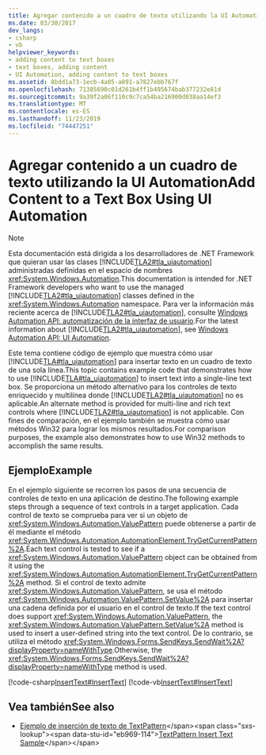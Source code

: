 ```yaml
---
title: Agregar contenido a un cuadro de texto utilizando la UI Automation
ms.date: 03/30/2017
dev_langs:
- csharp
- vb
helpviewer_keywords:
- adding content to text boxes
- text boxes, adding content
- UI Automation, adding content to text boxes
ms.assetid: 8bdd1a73-1ecb-4a05-a891-a7827ebb767f
ms.openlocfilehash: 71385690c01d261b4ff1b495674bab377232e81d
ms.sourcegitcommit: 9a39f2a06f110c9c7ca54ba216900d038aa14ef3
ms.translationtype: MT
ms.contentlocale: es-ES
ms.lasthandoff: 11/23/2019
ms.locfileid: "74447251"
---
```

# <a name="add-content-to-a-text-box-using-ui-automation"></a><span data-ttu-id="eb969-102">Agregar contenido a un cuadro de texto utilizando la UI Automation</span><span class="sxs-lookup"><span data-stu-id="eb969-102">Add Content to a Text Box Using UI Automation</span></span>
> [!NOTE]
> <span data-ttu-id="eb969-103">Esta documentación está dirigida a los desarrolladores de .NET Framework que quieran usar las clases [!INCLUDE[TLA2#tla_uiautomation](../../../includes/tla2sharptla-uiautomation-md.md)] administradas definidas en el espacio de nombres <xref:System.Windows.Automation>.</span><span class="sxs-lookup"><span data-stu-id="eb969-103">This documentation is intended for .NET Framework developers who want to use the managed [!INCLUDE[TLA2#tla_uiautomation](../../../includes/tla2sharptla-uiautomation-md.md)] classes defined in the <xref:System.Windows.Automation> namespace.</span></span> <span data-ttu-id="eb969-104">Para ver la información más reciente acerca de [!INCLUDE[TLA2#tla_uiautomation](../../../includes/tla2sharptla-uiautomation-md.md)], consulte [Windows Automation API: automatización de la interfaz de usuario](/windows/win32/winauto/entry-uiauto-win32).</span><span class="sxs-lookup"><span data-stu-id="eb969-104">For the latest information about [!INCLUDE[TLA2#tla_uiautomation](../../../includes/tla2sharptla-uiautomation-md.md)], see [Windows Automation API: UI Automation](/windows/win32/winauto/entry-uiauto-win32).</span></span>  
  
 <span data-ttu-id="eb969-105">Este tema contiene código de ejemplo que muestra cómo usar [!INCLUDE[TLA#tla_uiautomation](../../../includes/tlasharptla-uiautomation-md.md)] para insertar texto en un cuadro de texto de una sola línea.</span><span class="sxs-lookup"><span data-stu-id="eb969-105">This topic contains example code that demonstrates how to use [!INCLUDE[TLA#tla_uiautomation](../../../includes/tlasharptla-uiautomation-md.md)] to insert text into a single-line text box.</span></span> <span data-ttu-id="eb969-106">Se proporciona un método alternativo para los controles de texto enriquecido y multilínea donde [!INCLUDE[TLA2#tla_uiautomation](../../../includes/tla2sharptla-uiautomation-md.md)] no es aplicable.</span><span class="sxs-lookup"><span data-stu-id="eb969-106">An alternate method is provided for multi-line and rich text controls where [!INCLUDE[TLA2#tla_uiautomation](../../../includes/tla2sharptla-uiautomation-md.md)] is not applicable.</span></span> <span data-ttu-id="eb969-107">Con fines de comparación, en el ejemplo también se muestra cómo usar métodos Win32 para lograr los mismos resultados.</span><span class="sxs-lookup"><span data-stu-id="eb969-107">For comparison purposes, the example also demonstrates how to use Win32 methods to accomplish the same results.</span></span>  
  
## <a name="example"></a><span data-ttu-id="eb969-108">Ejemplo</span><span class="sxs-lookup"><span data-stu-id="eb969-108">Example</span></span>  
 <span data-ttu-id="eb969-109">En el ejemplo siguiente se recorren los pasos de una secuencia de controles de texto en una aplicación de destino.</span><span class="sxs-lookup"><span data-stu-id="eb969-109">The following example steps through a sequence of text controls in a target application.</span></span> <span data-ttu-id="eb969-110">Cada control de texto se comprueba para ver si un objeto de <xref:System.Windows.Automation.ValuePattern> puede obtenerse a partir de él mediante el método <xref:System.Windows.Automation.AutomationElement.TryGetCurrentPattern%2A>.</span><span class="sxs-lookup"><span data-stu-id="eb969-110">Each text control is tested to see if a <xref:System.Windows.Automation.ValuePattern> object can be obtained from it using the <xref:System.Windows.Automation.AutomationElement.TryGetCurrentPattern%2A> method.</span></span> <span data-ttu-id="eb969-111">Si el control de texto admite <xref:System.Windows.Automation.ValuePattern>, se usa el método <xref:System.Windows.Automation.ValuePattern.SetValue%2A> para insertar una cadena definida por el usuario en el control de texto.</span><span class="sxs-lookup"><span data-stu-id="eb969-111">If the text control does support <xref:System.Windows.Automation.ValuePattern>, the <xref:System.Windows.Automation.ValuePattern.SetValue%2A> method is used to insert a user-defined string into the text control.</span></span> <span data-ttu-id="eb969-112">De lo contrario, se utiliza el método <xref:System.Windows.Forms.SendKeys.SendWait%2A?displayProperty=nameWithType>.</span><span class="sxs-lookup"><span data-stu-id="eb969-112">Otherwise, the <xref:System.Windows.Forms.SendKeys.SendWait%2A?displayProperty=nameWithType> method is used.</span></span>  
  
 [!code-csharp[InsertText#InsertText](../../../samples/snippets/csharp/VS_Snippets_Wpf/InsertText/CSharp/Window1.xaml.cs#inserttext)]
 [!code-vb[InsertText#InsertText](../../../samples/snippets/visualbasic/VS_Snippets_Wpf/InsertText/VisualBasic/Window1.xaml.vb#inserttext)]  
  
## <a name="see-also"></a><span data-ttu-id="eb969-113">Vea también</span><span class="sxs-lookup"><span data-stu-id="eb969-113">See also</span></span>

- <span data-ttu-id="eb969-114">[Ejemplo de inserción de texto de TextPattern](https://docs.microsoft.com/previous-versions/dotnet/netframework-3.5/ms771478(v=vs.90))</span><span class="sxs-lookup"><span data-stu-id="eb969-114">[TextPattern Insert Text Sample](https://docs.microsoft.com/previous-versions/dotnet/netframework-3.5/ms771478(v=vs.90))</span></span>
